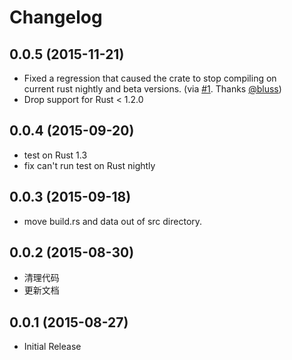 # Changelog

## 0.0.5 (2015-11-21)

* Fixed a regression that caused the crate to stop compiling on    
  current rust nightly and beta versions.
  (via [#1](https://github.com/mozillazg/rust-pinyin/pull/1). Thanks
   [@bluss](https://github.com/bluss))
* Drop support for Rust < 1.2.0


## 0.0.4 (2015-09-20)

* test on Rust 1.3
* fix can't run test on Rust nightly


## 0.0.3 (2015-09-18)

* move build.rs and data out of src directory.


## 0.0.2 (2015-08-30)

* 清理代码
* 更新文档


## 0.0.1 (2015-08-27)

* Initial Release
